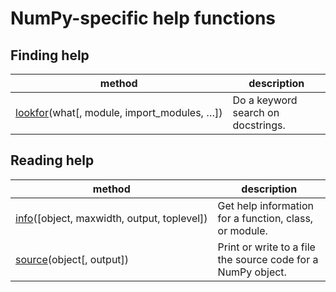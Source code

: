 # NumPy-specific help functions

## Finding help

method | description
---|---
[lookfor](https://numpy.org/devdocs/reference/generated/numpy.lookfor.html#numpy.lookfor)(what[, module, import_modules, …]) | Do a keyword search on docstrings.

## Reading help

method | description
---|---
[info](https://numpy.org/devdocs/reference/generated/numpy.info.html#numpy.info)([object, maxwidth, output, toplevel]) | Get help information for a function, class, or module.
[source](https://numpy.org/devdocs/reference/generated/numpy.source.html#numpy.source)(object[, output]) | Print or write to a file the source code for a NumPy object.